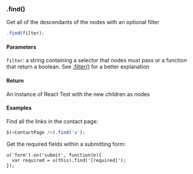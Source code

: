 ### .find()

Get all of the descendants of the nodes with an optional filter

```js
.find(filter);
```

#### Parameters

`filter`: a string containing a selector that nodes must pass or a function that return a boolean. See [.filter()](#filter) for a better explanation


#### Return

An instance of React Test with the new children as nodes

#### Examples

Find all the links in the contact page:

```js
$(<ContactPage />).find('a');
```

Get the required fields within a submitting form:

```
u('form').on('submit', function(e){
  var required = u(this).find('[required]');
});
```
